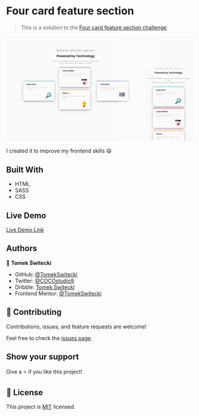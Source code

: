 # Four card feature section

> This is a solution to the [Four card feature section challenge](https://www.frontendmentor.io/challenges/four-card-feature-section-weK1eFYK).

![screenshot](./design/screenshoot.png)

I created it to improve my frontend skills 😃

## Built With

- HTML
- SASS
- CSS


## Live Demo

[Live Demo Link](https://tomekswitecki.github.io/four-card-feature-section/)

## Authors

👤 **Tomek Świtecki**

- GitHub: [@TomekSwitecki](https://github.com/TomekSwitecki)
- Twitter: [@COCOstudio9](https://twitter.com/COCOstudio9)
- Dribble: [Tomek Świtecki](https://dribbble.com/Switecki)
- Frontend Mentor: [@TomekSwitecki](https://www.frontendmentor.io/profile/TomekSwitecki)

## 🤝 Contributing

Contributions, issues, and feature requests are welcome!

Feel free to check the [issues page](../../issues/).

## Show your support

Give a ⭐️ if you like this project!

## 📝 License

This project is [MIT](./MIT.md) licensed.

